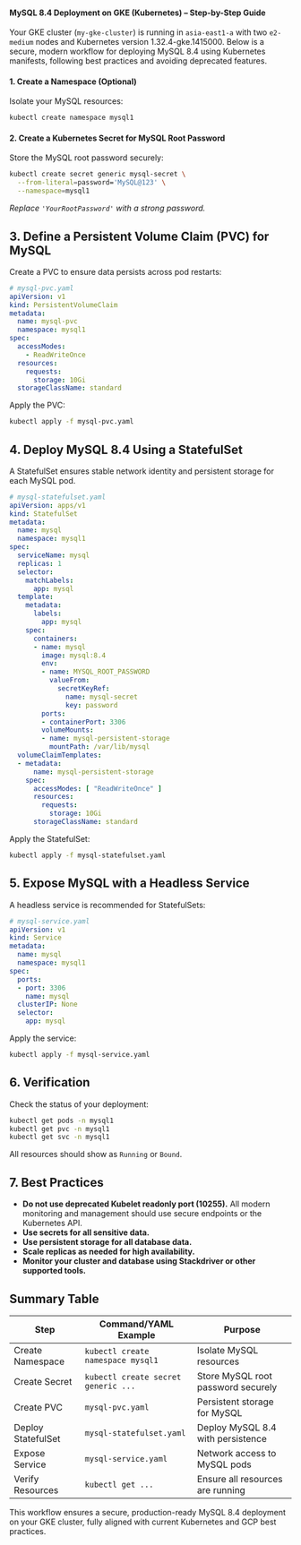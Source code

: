#### MySQL 8.4 Deployment on GKE (Kubernetes) – Step-by-Step Guide

Your GKE cluster (`my-gke-cluster`) is running in `asia-east1-a` with two `e2-medium` nodes and Kubernetes version 1.32.4-gke.1415000. Below is a secure, modern workflow for deploying MySQL 8.4 using Kubernetes manifests, following best practices and avoiding deprecated features.

#### 1. Create a Namespace (Optional)

Isolate your MySQL resources:

```bash
kubectl create namespace mysql1
```

#### 2. Create a Kubernetes Secret for MySQL Root Password

Store the MySQL root password securely:

```bash
kubectl create secret generic mysql-secret \
  --from-literal=password='MySQL@123' \
  --namespace=mysql1
```
*Replace `'YourRootPassword'` with a strong password.*

## 3. Define a Persistent Volume Claim (PVC) for MySQL

Create a PVC to ensure data persists across pod restarts:

```yaml
# mysql-pvc.yaml
apiVersion: v1
kind: PersistentVolumeClaim
metadata:
  name: mysql-pvc
  namespace: mysql1
spec:
  accessModes:
    - ReadWriteOnce
  resources:
    requests:
      storage: 10Gi
  storageClassName: standard
```

Apply the PVC:

```bash
kubectl apply -f mysql-pvc.yaml
```

## 4. Deploy MySQL 8.4 Using a StatefulSet

A StatefulSet ensures stable network identity and persistent storage for each MySQL pod.

```yaml
# mysql-statefulset.yaml
apiVersion: apps/v1
kind: StatefulSet
metadata:
  name: mysql
  namespace: mysql1
spec:
  serviceName: mysql
  replicas: 1
  selector:
    matchLabels:
      app: mysql
  template:
    metadata:
      labels:
        app: mysql
    spec:
      containers:
      - name: mysql
        image: mysql:8.4
        env:
        - name: MYSQL_ROOT_PASSWORD
          valueFrom:
            secretKeyRef:
              name: mysql-secret
              key: password
        ports:
        - containerPort: 3306
        volumeMounts:
        - name: mysql-persistent-storage
          mountPath: /var/lib/mysql
  volumeClaimTemplates:
  - metadata:
      name: mysql-persistent-storage
    spec:
      accessModes: [ "ReadWriteOnce" ]
      resources:
        requests:
          storage: 10Gi
      storageClassName: standard
```

Apply the StatefulSet:

```bash
kubectl apply -f mysql-statefulset.yaml
```

## 5. Expose MySQL with a Headless Service

A headless service is recommended for StatefulSets:

```yaml
# mysql-service.yaml
apiVersion: v1
kind: Service
metadata:
  name: mysql
  namespace: mysql1
spec:
  ports:
  - port: 3306
    name: mysql
  clusterIP: None
  selector:
    app: mysql
```

Apply the service:

```bash
kubectl apply -f mysql-service.yaml
```

## 6. Verification

Check the status of your deployment:

```bash
kubectl get pods -n mysql1
kubectl get pvc -n mysql1
kubectl get svc -n mysql1
```

All resources should show as `Running` or `Bound`.

## 7. Best Practices

- **Do not use deprecated Kubelet readonly port (10255).** All modern monitoring and management should use secure endpoints or the Kubernetes API.
- **Use secrets for all sensitive data.**
- **Use persistent storage for all database data.**
- **Scale replicas as needed for high availability.**
- **Monitor your cluster and database using Stackdriver or other supported tools.**

## Summary Table

| Step                | Command/YAML Example                | Purpose                                 |
|---------------------|-------------------------------------|-----------------------------------------|
| Create Namespace    | `kubectl create namespace mysql1`   | Isolate MySQL resources                 |
| Create Secret       | `kubectl create secret generic ...` | Store MySQL root password securely      |
| Create PVC          | `mysql-pvc.yaml`                    | Persistent storage for MySQL            |
| Deploy StatefulSet  | `mysql-statefulset.yaml`            | Deploy MySQL 8.4 with persistence       |
| Expose Service      | `mysql-service.yaml`                | Network access to MySQL pods            |
| Verify Resources    | `kubectl get ...`                   | Ensure all resources are running        |

This workflow ensures a secure, production-ready MySQL 8.4 deployment on your GKE cluster, fully aligned with current Kubernetes and GCP best practices.
